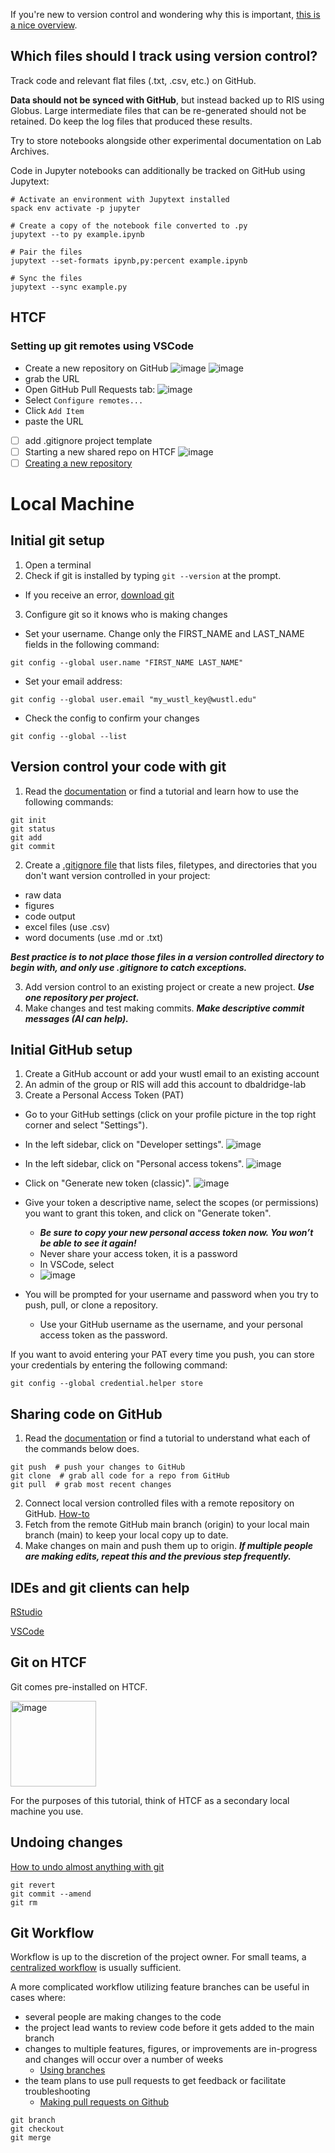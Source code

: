 If you're new to version control and wondering why this is important, 
[this is a nice overview](https://journals.plos.org/ploscompbiol/article?id=10.1371/journal.pcbi.1004668).

## Which files should I track using version control?

Track code and relevant flat files (.txt, .csv, etc.) on GitHub.

**Data should not be synced with GitHub**, but instead backed up to RIS using Globus.
Large intermediate files that can be re-generated should not be retained. Do keep the log files that produced these results.

Try to store notebooks alongside other experimental documentation on Lab Archives.

Code in Jupyter notebooks can additionally be tracked on GitHub using Jupytext:
```
# Activate an environment with Jupytext installed
spack env activate -p jupyter

# Create a copy of the notebook file converted to .py
jupytext --to py example.ipynb

# Pair the files
jupytext --set-formats ipynb,py:percent example.ipynb

# Sync the files
jupytext --sync example.py
```

## HTCF


### Setting up git remotes using VSCode
- Create a new repository on GitHub
![image](https://github.com/user-attachments/assets/c3717bd2-1ce8-45de-a099-bfb4065bbabe)
![image](https://github.com/user-attachments/assets/8bbb2eee-5611-4ed8-9906-36196552882a)
- grab the URL
- Open GitHub Pull Requests tab:
![image](https://github.com/user-attachments/assets/262dc9c6-3b57-4a54-96ff-239f6165fd35)
- Select `Configure remotes...`
- Click `Add Item`
- paste the URL


- [ ] add .gitignore project template
- [ ] Starting a new shared repo on HTCF ![image](https://github.com/user-attachments/assets/5d86ef56-9f36-4c9c-b6e7-5fd6184499ed)
- [ ] [Creating a new repository](https://docs.ris.wustl.edu/doc/compute/workshops/ris-software-development.html#creating-a-repository)
 
# Local Machine
## Initial git setup
1. Open a terminal
2. Check if git is installed by typing `git --version` at the prompt.
  - If you receive an error, [download git](https://git-scm.com/downloads) 
3. Configure git so it knows who is making changes
  - Set your username. Change only the FIRST_NAME and LAST_NAME fields in the following command:
```
git config --global user.name "FIRST_NAME LAST_NAME"
```
  - Set your email address:
```
git config --global user.email "my_wustl_key@wustl.edu"
```
- Check the config to confirm your changes
```
git config --global --list
```
    
## Version control your code with git

1. Read the [documentation](https://git-scm.com/docs) or find a tutorial and learn how to use the following commands:
```
git init 
git status
git add
git commit
```
2. Create a [.gitignore file](https://docs.github.com/en/get-started/getting-started-with-git/ignoring-files)
that lists files, filetypes, and directories that you don't want version controlled in your project:
- raw data
- figures
- code output
- excel files (use .csv)
- word documents (use .md or .txt)
  
***Best practice is to not place those files in a version controlled directory to begin with,
and only use .gitignore to catch exceptions.***

3. Add version control to an existing project or create a new project. ***Use one repository per project.***
4. Make changes and test making commits. ***Make descriptive commit messages (AI can help).***

## Initial GitHub setup
1. Create a GitHub account or add your wustl email to an existing account
2. An admin of the group or RIS will add this account to dbaldridge-lab
3. Create a Personal Access Token (PAT)
  - Go to your GitHub settings (click on your profile picture in the top right corner and select "Settings").
  - In the left sidebar, click on "Developer settings". ![image](https://github.com/dbaldridge-lab/htcf/assets/50468813/c4a32562-6686-4ed2-b8f4-47fe5d233ead)

  - In the left sidebar, click on "Personal access tokens". ![image](https://github.com/dbaldridge-lab/htcf/assets/50468813/1eecf8e5-7d13-4e01-86b7-68353c1b17ec)

  - Click on "Generate new token (classic)". ![image](https://github.com/dbaldridge-lab/htcf/assets/50468813/0f57ad98-b16b-4884-a07c-416c15edae2c)

  - Give your token a descriptive name, select the scopes (or permissions) you want to grant this token, and click on "Generate token".
    - ***Be sure to copy your new personal access token now. You won’t be able to see it again!***
    - Never share your access token, it is a password
    - In VSCode, select 
    - ![image](https://github.com/user-attachments/assets/226d781d-604e-409f-8f36-1d9b0cb55b9d)

  - You will be prompted for your username and password when you try to push, pull, or clone a repository.
    - Use your GitHub username as the username, and your personal access token as the password.

If you want to avoid entering your PAT every time you push, you can store your credentials by entering the following command: 

`git config --global credential.helper store`

## Sharing code on GitHub
1. Read the [documentation](https://git-scm.com/docs) or find a tutorial to understand what each of the commands below does.
```
git push  # push your changes to GitHub
git clone  # grab all code for a repo from GitHub
git pull  # grab most recent changes
```
2. Connect local version controlled files with a remote repository on GitHub.
[How-to](https://docs.github.com/en/get-started/getting-started-with-git/managing-remote-repositories)
3. Fetch from the remote GitHub main branch (origin) to your local main branch (main) to keep your local copy up to date.
4. Make changes on main and push them up to origin. ***If multiple people are making edits, repeat this and the previous step frequently.***

## IDEs and git clients can help
[RStudio](https://happygitwithr.com/usage-intro)

[VSCode](https://code.visualstudio.com/docs/sourcecontrol/intro-to-git#_open-a-git-repository)

## Git on HTCF
Git comes pre-installed on HTCF.

<img width="137" alt="image" src="https://github.com/dbaldridge-lab/htcf/assets/50468813/969da79e-01e9-4c68-a9aa-29397c1e4c97">

For the purposes of this tutorial, think of HTCF as a secondary local machine you use.

## Undoing changes
[How to undo almost anything with git](https://github.blog/2015-06-08-how-to-undo-almost-anything-with-git/)
```
git revert
git commit --amend
git rm
```

## Git Workflow
Workflow is up to the discretion of the project owner. For small teams, a [centralized workflow](https://anything-git.readthedocs.io/en/latest/git_workflow.html) is usually sufficient. 

A more complicated workflow utilizing feature branches can be useful in cases where:
- several people are making changes to the code
- the project lead wants to review code before it gets added to the main branch
- changes to multiple features, figures, or improvements are in-progress and changes will occur over a number of weeks
  - [Using branches](https://www.atlassian.com/git/tutorials/using-branches)
- the team plans to use pull requests to get feedback or facilitate troubleshooting
  - [Making pull requests on Github](https://docs.github.com/en/get-started/start-your-journey/hello-world)
  
```
git branch
git checkout
git merge
```
